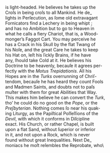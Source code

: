 is light-headed.  He believes he takes up the\
Croſs in being croſs to all Mankind.  He de_\
lights in Perſecution, as ſome old extravagant\
Fornicators find a Lechery in being whipt ;\
and has no Ambition but to go to Heaven in\
what he calls a fiery Chariot, that is, a Wood-\
monger’s Faggot Cart.  You may perceive he\
has a Crack in his Skull by the flat Twang of\
his Noſe, and the great Care he takes to keep\
his Hat on, leſt his ſickly Brains, if he have\
any, ſhould take Cold at it.  He believes his\
Doctrine to be heavenly, becauſe it agrees per-\
fectly with the *Motus Trepidationis*.  All his\
Hopes are in the *Turks* overrunning of Chriſ-\
tendom, becauſe he has heard they count Fools\
and Madmen Saints, and doubts not to paſs\
muſter with them for great Abilities that Way.\
This makes him believe he can convert the *Turk*,\
tho’ he could do no good on the *Pope*, or the\
*Preſbyterian*.  Nothing comes ſo near his quak-\
ing Liturgy, as the Papiſtical Poſſeſſions of the\
*Devil*, with which it conforms in Diſcipline\
exact.  His Church, or rather Chapel, is built\
upon a flat Sand, without ſuperior or inferior\
in it, and not upon a Rock, which is never\
found without great Inequalities.  Next De_\
moniacs he moſt reſembles the Reprobate, who\
